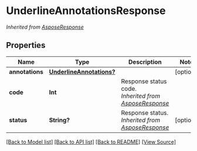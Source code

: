 ﻿# UnderlineAnnotationsResponse


*Inherited from [AsposeResponse](AsposeResponse.md)*
## Properties
Name | Type | Description | Notes
------------ | ------------- | ------------- | -------------
**annotations** | [**UnderlineAnnotations?**](UnderlineAnnotations.md) |  | [optional]
**code** | **Int** | Response status code.<br />*Inherited from [AsposeResponse](AsposeResponse.md)* | 
**status** | **String?** | Response status.<br />*Inherited from [AsposeResponse](AsposeResponse.md)* | [optional]

[[Back to Model list]](../README.md#documentation-for-models) [[Back to API list]](../README.md#documentation-for-api-endpoints) [[Back to README]](../README.md) [[View Source]](../AsposePdfCloud/Models/UnderlineAnnotationsResponse.swift)

